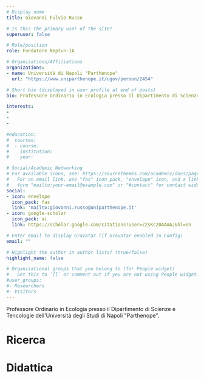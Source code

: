 ```yaml
---
# Display name
title: Giovanni Fulvio Russo

# Is this the primary user of the site?
superuser: false

# Role/position
role: Fondatore Neptun-IA

# Organizations/Affiliations
organizations:
- name: Università di Napoli "Parthenope"
  url: "https://www.uniparthenope.it/ugov/person/2454"

# Short bio (displayed in user profile at end of posts)
bio: Professore Ordinario in Ecologia presso il Dipartimento di Scienze e Tencologie dell'Università degli Studi di Napoli "Parthenope". Direttore del Laboratorio di Ricerca di Ecologia Marina.

interests:
-
-
-

#education:
#  courses:
#  - course: 
#    institution: 
#    year:

# Social/Academic Networking
# For available icons, see: https://sourcethemes.com/academic/docs/page-builder/#icons
#   For an email link, use "fas" icon pack, "envelope" icon, and a link in the
#   form "mailto:your-email@example.com" or "#contact" for contact widget.
social:
- icon: envelope
  icon_pack: fas
  link: 'mailto:giovanni.russo@uniparthenope.it'
- icon: google-scholar
  icon_pack: ai
  link: https://scholar.google.com/citations?user=ZZsKc20AAAAJ&hl=en

# Enter email to display Gravatar (if Gravatar enabled in Config)
email: ""

# Highlight the author in author lists? (true/false)
highlight_name: false

# Organizational groups that you belong to (for People widget)
#   Set this to `[]` or comment out if you are not using People widget.
#user_groups:
#- Researchers
#- Visitors
---
```


Professore Ordinario in Ecologia presso il Dipartimento di Scienze e Tencologie dell'Università degli Studi di Napoli "Parthenope". 

# Ricerca

# Didattica
